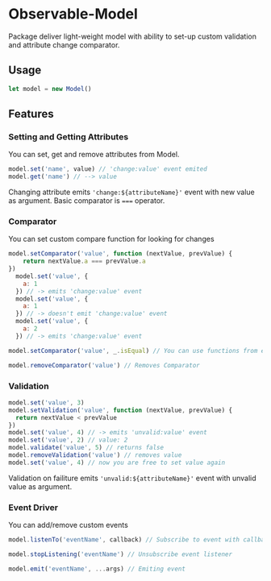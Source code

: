 # Observable-Model
Package deliver light-weight model with ability to set-up custom validation and attribute change comparator.
## Usage

```js
let model = new Model()
```
## Features
### Setting and Getting Attributes
You can set, get and remove attributes from Model.
```js
model.set('name', value) // 'change:value' event emited
model.get('name') // --> value
```
Changing attribute emits ```'change:${attributeName}'``` event with new value as argument.
Basic comparator is ```===``` operator.
### Comparator
You can set custom compare function for looking for changes
```js
model.setComparator('value', function (nextValue, prevValue) {
    return nextValue.a === prevValue.a
})
  model.set('value', {
    a: 1
  }) // -> emits 'change:value' event
  model.set('value', {
    a: 1
  }) // -> doesn't emit 'change:value' event
  model.set('value', {
    a: 2
  }) // -> emits 'change:value' event
```
```js
model.setComparator('value', _.isEqual) // You can use functions from external libraries.
```

```js
model.removeComparator('value') // Removes Comparator
```
### Validation
```js
model.set('value', 3)
model.setValidation('value', function (nextValue, prevValue) {
  return nextValue < prevValue
})
model.set('value', 4) // -> emits 'unvalid:value' event
model.set('value', 2) // value: 2
model.validate('value', 5) // returns false
model.removeValidation('value') // removes value
model.set('value', 4) // now you are free to set value again
```
Validation on failiture emits ```'unvalid:${attributeName}'``` event with unvalid value as argument.

### Event Driver
You can add/remove custom events
```js
model.listenTo('eventName', callback) // Subscribe to event with callback
```
```js
model.stopListening('eventName') // Unsubscribe event listener
```
```js
model.emit('eventName', ...args) // Emiting event
```